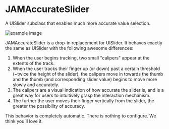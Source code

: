 JAMAccurateSlider
===========

A UISlider subclass that enables much more accurate value selection.

![example image](https://raw.githubusercontent.com/jmenter/JAMAccurateSlider/master/example.png "JAMAccurateSlider Example Image")

JAMAccurateSlider is a drop-in replacement for UISlider. It behaves exactly the same as UISlider with the following awesome differences:

1. When the user begins tracking, two small "calipers" appear at the extents of the track.
2. When the user tracks their finger up (or down) past a certain threshold (~twice the height of the slider), the calipers move in towards the thumb and the thumb (and corresponding slider value) begins to move more slowly and accurately.
3. The calipers are a visual indication of how accurate the slider is, and is a great way for users to intuitively grasp the interaction mechanism.
4. The further the user moves their finger vertically from the slider, the greater the possibility of accuracy.

This behavior is completely automatic. There is nothing to configure. We think you'll love it.
